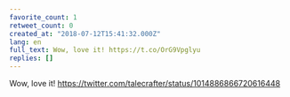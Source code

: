 ```yaml
---
favorite_count: 1
retweet_count: 0
created_at: "2018-07-12T15:41:32.000Z"
lang: en
full_text: Wow, love it! https://t.co/OrG9Vpglyu
replies: []
---
```


Wow, love it! <https://twitter.com/talecrafter/status/1014886866720616448>
